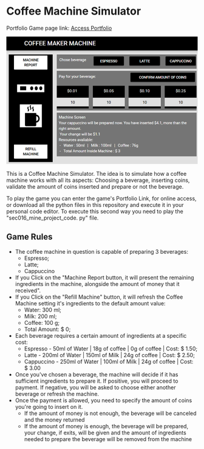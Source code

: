 # Coffee Machine Simulator

Portfolio Game page link: [Access Portfolio](https://meduardaeneves.github.io/portfolio/games/coffee_machine_simulator/)

<p align="center">
  <img src="files/coffee_maker_playing.png" width="750">
</p>

This is a Coffee Machine Simulator. The idea is to simulate how a coffee machine works with all its aspects: Choosing a beverage, inserting coins, validate the amount of coins inserted and prepare or not the beverage.

To play the game you can enter the game's Portfolio Link, for online access, or download all the python files in this repository and execute it in your personal code editor. To execute this second way you need to play the "sec016_mine_project_code. py" file.

## Game Rules
  <p>
    <ul>
      <li>The coffee machine in question is capable of preparing 3 beverages:
        <ul>
          <li>Espresso;</li>
          <li>Latte;</li>
          <li>Cappuccino</li>
        </ul>
      </li>
      <li>If you Click on the "Machine Report button, it will present the remaining ingredients in the machine, alongside the amount of money that it received".</li>
      <li>If you Click on the "Refill Machine" button, it will refresh the Coffee Machine setting it's ingredients to the default amount value:
        <ul>
          <li>Water: 300 ml;</li>
          <li>Milk: 200 ml;</li>
          <li>Coffee: 100 g;</li>
          <li>Total Amount: $ 0;</li>
        </ul>
      </li>
      <li>Each beverage requires a certain amount of ingredients at a specific cost:
        <ul>
          <li>Espresso   - 50ml  of Water | 18g of coffee | 0g  of coffee | Cost: $ 1.50;</li>
          <li>Latte      - 200ml of Water | 150ml of Milk | 24g of coffee | Cost: $ 2.50;</li>
          <li>Cappuccino - 250ml of Water | 100ml of Milk | 24g of coffee | Cost: $ 3.00</li>
        </ul>
      </li>
      <li>Once you've chosen a beverage, the machine will decide if it has sufficient ingredients to prepare it. If positive, you will proceed to payment. If negative, you will be asked to choose either another beverage or refresh the machine.</li>
      <li>
        Once the payment is allowed, you need to specify the amount of coins you're going to insert on it.
        <ul>
          <li>If the amount of money is not enough, the beverage will be canceled and the money returned</li>
          <li>If the amount of money is enough, the beverage will be prepared, your change, if exits, will be given and the amount of ingredients needed to prepare the beverage will be removed from the machine</li>
        </ul>
      </li>
    </ul>
  </p>

